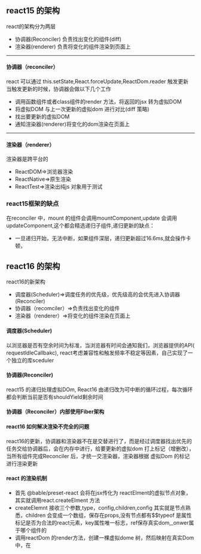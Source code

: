 

## react15 的架构
 react的架构分为两层
 - 协调器(Reconciler) 负责找出变化的组件(diff)
 - 渲染器(renderer) 负责将变化的组件渲染到页面上
---
#### 协调器（reconciler）
react 可以通过 this.setState,React.forceUpdate,ReactDom.reader 触发更新
当触发更新的时候，协调器会做以下几个工作
- 调用函数组件或者class组件的render 方法，将返回的jsx 转为虚拟DOM
- 将虚拟DOM 与上一次更新的虚拟dom 进行对比(diff 策略)
- 找出要更新的虚拟DOM
- 通知渲染器(renderer)将变化的dom渲染在页面上
----
####  渲染器（renderer）
渲染器是跨平台的
- ReactDOM=>浏览器渲染
- ReactNative=>原生渲染
- ReactTest=>渲染出纯js 对象用于测试
### react15框架的缺点
在reconciler 中，mount 的组件会调用mountComponent,update 会调用updateComponent,这个都会精选递归子组件,递归更新的缺点：
- 一旦递归开始，无法中断，如果组件深层，递归更新超过16.6ms,就会操作卡顿，
## react16 的架构
react16的新架构
- 调度器(Scheduler)=>调度任务的优先级，优先级高的会优先进入协调器(Reconciler)
- 协调器（recomciler）=>负责找出变化的组件
- 渲染器（renderer）=>将变化的组件渲染在页面上
#### 调度器(Scheduler)
以浏览器是否有空余时间为标准，当浏览器有时间会通知我们，浏览器提供的API( requestldleCallbakc),
react考虑兼容性和触发频率不稳定等因素，自己实现了一个独立的库sceduler
#### 协调器(Reconciler)
react15 的递归处理虚拟DOm, React16 由递归改为可中断的循环过程，每次循环都会判断当前是否有shouldYield剩余时间
#### 协调器（Reconciler）内部使用Fiber架构

#### react16 如何解决渲染不完全的问题
react16的更新，协调器和渲染器不在是交替进行了，而是经过调度器找出优先的任务交给协调器后，会在内存中进行，给要更新的虚拟dom 打上标记（增删改），当所有组件完成Reconciler 后，才统一交渲染器，渲染器根据 虚拟Dom 的标记进行渲染更新


#### react 的渲染机制
- 首先 @bable/preset-react 会将在jsx传化为 reactElment的虚拟节点对象，其实就调用react.createElment 方法
- createElemnt 接收三个参数,type，config,children,config 其实就是节点熟悉，children 会变成一个数组，保存在props,没有节点都有$$typeof 是属性标记是否为合法的react元素，key属性唯一标志，ref保存真实dom,_onwer属于哪个组件的
-  调用reactDom 的render方法，创建一棵虚拟dome 树，然后映射在真实Dom中，在
